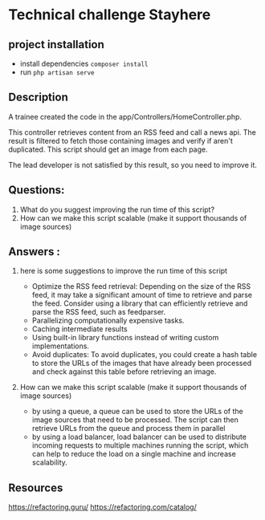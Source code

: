 Technical challenge Stayhere
========

## project installation
* install dependencies `composer install`
* run `php artisan serve`

## Description

A trainee created the code in the app/Controllers/HomeController.php.

This controller retrieves content from an RSS feed and call a news api. The result is filtered to fetch those containing images and verify if aren't duplicated.
This script should get an image from each page.

The lead developer is not satisfied by this result, so you need to improve it.

## Questions:
1. What do you suggest improving the run time of this script?
2. How can we make this script scalable (make it support thousands of image sources)


## Answers :
1. here is some suggestions to improve the run time of this script
    * Optimize the RSS feed retrieval: Depending on the size of the RSS feed, it may take a significant amount of time to retrieve and parse the feed. Consider using a library that can efficiently retrieve and parse the RSS feed, such as feedparser.
    * Parallelizing computationally expensive tasks.
    * Caching intermediate results
    * Using built-in library functions instead of writing custom implementations.
    * Avoid duplicates: To avoid duplicates, you could create a hash table to store the URLs of the images that have already been processed and check against this table before retrieving an image.

2. How can we make this script scalable (make it support thousands of image sources)
    * by using a queue, a queue can be used to store the URLs of the image sources that need to be processed. The script can then retrieve URLs from the queue and process them in parallel
    * by using a load balancer, load balancer can be used to distribute incoming requests to multiple machines running the script, which can help to reduce the load on a single machine and increase scalability.


## Resources
https://refactoring.guru/
https://refactoring.com/catalog/
